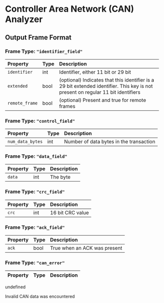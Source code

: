 # Controller Area Network \(CAN\) Analyzer

## Output Frame Format

### Frame Type: `"identifier_field"`

| Property | Type | Description |
| :--- | :--- | :--- |
| `identifier` | int | Identifier, either 11 bit or 29 bit |
| `extended` | bool | \(optional\) Indicates that this identifier is a 29 bit extended identifier. This key is not present on regular 11 bit identifiers |
| `remote_frame` | bool | \(optional\) Present and true for remote frames |

### Frame Type: `"control_field"`

| Property | Type | Description |
| :--- | :--- | :--- |
| `num_data_bytes` | int | Number of data bytes in the transaction |

### Frame Type: `"data_field"`

| Property | Type | Description |
| :--- | :--- | :--- |
| `data` | int | The byte |

### Frame Type: `"crc_field"`

| Property | Type | Description |
| :--- | :--- | :--- |
| `crc` | int | 16 bit CRC value |

### Frame Type: `"ack_field"`

| Property | Type | Description |
| :--- | :--- | :--- |
| `ack` | bool | True when an ACK was present |

### Frame Type: `"can_error"`

| Property | Type | Description |
| :--- | :--- | :--- |


undefined

Invalid CAN data was encountered

